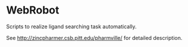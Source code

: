# WebRobot
Scripts to realize ligand searching task automatically.

See http://zincpharmer.csb.pitt.edu/pharmville/ for detailed description.
